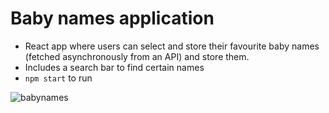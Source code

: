 # Baby names application
- React app where users can select and store their favourite baby names (fetched asynchronously from an API) and store them.
- Includes a search bar to find certain names
- ``npm start`` to run

![babynames](https://user-images.githubusercontent.com/69110329/131265379-554d8664-a035-4e4b-a1db-4d3360c84e89.gif)
